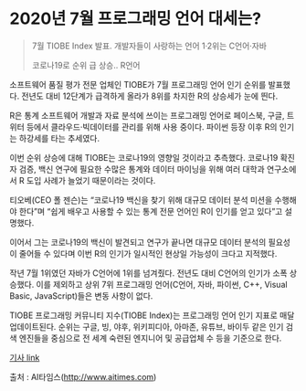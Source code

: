 # 2020년 7월 프로그래밍 언어 대세는?

> 7월 TIOBE Index 발표. 개발자들이 사랑하는 언어 1·2위는 C언어·자바 
> 
> 코로나19로 순위 급 상승.. R언어

소프트웨어 품질 평가 전문 업체인 TIOBE가 7월 프로그래밍 언어 인기 순위를 발표했다. 
전년도 대비 12단계가 급격하게 올라가 8위를 차지한 R의 상승세가 눈에 띈다. 

R은 통계 소프트웨어 개발과 자료 분석에 쓰이는 프로그래밍 언어로 페이스북, 구글, 트위터 등에서 클라우드·빅데이터를 관리를 위해 사용 중이다. 
파이썬 등장 이후 R의 인기는 하강세를 타는 추세였다.

이번 순위 상승에 대해 TIOBE는 코로나19의 영향일 것이라고 추측했다. 
코로나19 확진자 검증, 백신 연구에 필요한 수많은 통계와 데이터 마이닝을 위해 여러 대학과 연구소에서 R 도입 사례가 늘었기 때문이라는 것이다. 

티오베(CEO 폴 젠슨)는 “코로나19 백신을 찾기 위해 대규모 데이터 분석 미션을 수행해야 한다”며 “쉽게 배우고 사용할 수 있는 통계 전문 언어인 R이 인기를 얻고 있다”고 설명했다.

이어서 그는 코로나19의 백신이 발견되고 연구가 끝나면 대규모 데이터 분석의 필요성이 줄어들 수 있다며 이번 R의 인기가 일시적인 현상일 가능성이 크다고 지적했다.

작년 7월 1위였던 자바가 C언어에 1위를 넘겨줬다. 전년도 대비 C언어의 인기가 소폭 상승했다. 
이를 제외하고 상위 7위 프로그래밍 언어(C언어, 자바, 파이썬, C++, Visual Basic, JavaScript)들은 변동 사항이 없다. 

TIOBE 프로그래밍 커뮤니티 지수(TIOBE Index)는 프로그래밍 언어 인기 지표로 매달 업데이트된다. 
순위는 구글, 빙, 야후, 위키피디아, 아마존, 유튜브, 바이두 같은 인기 검색 엔진들을 중심으로 전 세계 숙련된 엔지니어 및 공급업체 수 등을 기준으로 한다. 

[기사 link](http://www.aitimes.com/news/articleView.html?idxno=130348)

출처 : AI타임스(http://www.aitimes.com)
